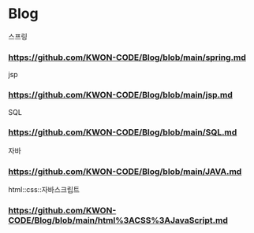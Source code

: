# Blog
스프링
### https://github.com/KWON-CODE/Blog/blob/main/spring.md
jsp
### https://github.com/KWON-CODE/Blog/blob/main/jsp.md
SQL
### https://github.com/KWON-CODE/Blog/blob/main/SQL.md
자바
### https://github.com/KWON-CODE/Blog/blob/main/JAVA.md

html::css::자바스크립트
### https://github.com/KWON-CODE/Blog/blob/main/html%3ACSS%3AJavaScript.md
